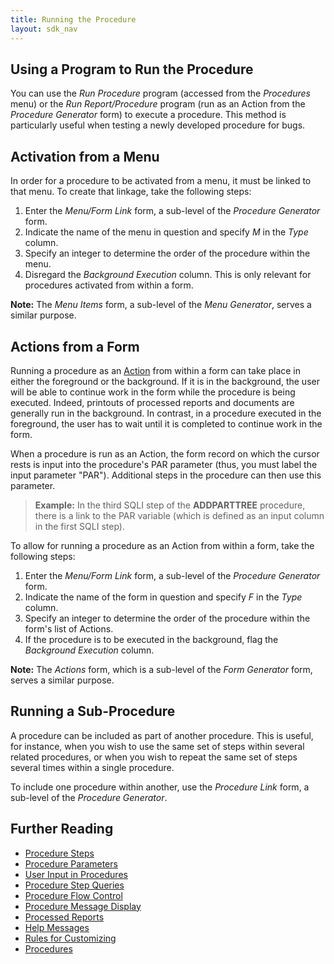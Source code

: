```yaml
---
title: Running the Procedure
layout: sdk_nav
---
```


## Using a Program to Run the Procedure 

You can use the *Run Procedure* program (accessed from the *Procedures*
menu) or the *Run Report/Procedure* program (run as an Action
from the *Procedure Generator* form) to execute a procedure. This method
is particularly useful when testing a newly developed procedure for
bugs.

## Activation from a Menu 

In order for a procedure to be activated from a menu, it must be linked
to that menu. To create that linkage, take the following steps:

1.  Enter the *Menu/Form Link* form, a sub-level of the *Procedure
    Generator* form.
2.  Indicate the name of the menu in question and specify *M* in the
    *Type* column.
3.  Specify an integer to determine the order of the procedure within
    the menu.
4.  Disregard the *Background Execution* column. This is only relevant
    for procedures activated from within a form.


**Note:** The *Menu Items* form, a sub-level of the *Menu Generator*,
serves a similar purpose.


## Actions from a Form 

Running a procedure as an [Action](Actions) from
within a form can take place in either the foreground or the background.
If it is in the background, the user will be able to continue work in
the form while the procedure is being executed. Indeed, printouts of
processed reports and documents are generally run in the background. In
contrast, in a procedure executed in the foreground, the user has to
wait until it is completed to continue work in the form.

When a procedure is run as an Action, the form record on which
the cursor rests is input into the procedure's PAR parameter (thus, you
must label the input parameter "PAR"). Additional steps in the procedure
can then use this parameter.

> **Example:** In the third SQLI step of the **ADDPARTTREE** procedure,
> there is a link to the PAR variable (which is defined as an input
> column in the first SQLI step).

To allow for running a procedure as an Action from within a form, take
the following steps:

1.  Enter the *Menu/Form Link* form, a sub-level of the *Procedure
    Generator* form.
2.  Indicate the name of the form in question and specify *F* in the
    *Type* column.
3.  Specify an integer to determine the order of the procedure within
    the form's list of Actions.
4.  If the procedure is to be executed in the background, flag the
    *Background Execution* column.

**Note:** The *Actions* form, which is a sub-level of the *Form
Generator* form, serves a similar purpose.

## Running a Sub-Procedure 

A procedure can be included as part of another procedure. This is
useful, for instance, when you wish to use the same set of steps within
several related procedures, or when you wish to repeat the same set of
steps several times within a single procedure.

To include one procedure within another, use the *Procedure Link* form, a
sub-level of the *Procedure Generator*.

## Further Reading 

-   [Procedure Steps](Procedure-Steps )
-   [Procedure Parameters](Procedure-Parameters )
-   [User Input in Procedures](User-Input-in-Procedures )
-   [Procedure Step Queries](Procedure-Step-Queries )
-   [Procedure Flow Control](Procedure-Flow-Control )
-   [Procedure Message Display](Procedure-Message-Display )
-   [Processed Reports](Processed-Reports )
-   [Help Messages](Help-Messages )
-   [Rules for Customizing](Rules-for-Customizing )
-   [Procedures](Procedures )
